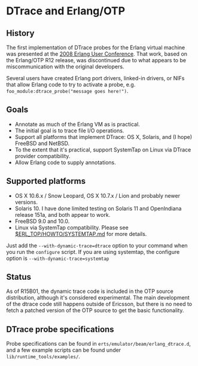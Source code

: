 <!--
%CopyrightBegin%

Copyright Ericsson AB 2023. All Rights Reserved.

Licensed under the Apache License, Version 2.0 (the "License");
you may not use this file except in compliance with the License.
You may obtain a copy of the License at

    http://www.apache.org/licenses/LICENSE-2.0

Unless required by applicable law or agreed to in writing, software
distributed under the License is distributed on an "AS IS" BASIS,
WITHOUT WARRANTIES OR CONDITIONS OF ANY KIND, either express or implied.
See the License for the specific language governing permissions and
limitations under the License.

%CopyrightEnd%
-->
# DTrace and Erlang/OTP

## History

The first implementation of DTrace probes for the Erlang virtual machine was
presented at the [2008 Erlang User Conference](https://erlang.org/euc/08/). That
work, based on the Erlang/OTP R12 release, was discontinued due to what appears
to be miscommunication with the original developers.

Several users have created Erlang port drivers, linked-in drivers, or NIFs that
allow Erlang code to try to activate a probe, e.g.
`foo_module:dtrace_probe("message goes here!")`.

## Goals

- Annotate as much of the Erlang VM as is practical.
- The initial goal is to trace file I/O operations.
- Support all platforms that implement DTrace: OS X, Solaris, and (I hope)
  FreeBSD and NetBSD.
- To the extent that it's practical, support SystemTap on Linux via DTrace
  provider compatibility.
- Allow Erlang code to supply annotations.

## Supported platforms

- OS X 10.6.x / Snow Leopard, OS X 10.7.x / Lion and probably newer versions.
- Solaris 10. I have done limited testing on Solaris 11 and OpenIndiana release
  151a, and both appear to work.
- FreeBSD 9.0 and 10.0.
- Linux via SystemTap compatibility. Please see
  [$ERL_TOP/HOWTO/SYSTEMTAP.md](systemtap.md) for more details.

Just add the `--with-dynamic-trace=dtrace` option to your command when you run
the `configure` script. If you are using systemtap, the configure option is
`--with-dynamic-trace=systemtap`

## Status

As of R15B01, the dynamic trace code is included in the OTP source distribution,
although it's considered experimental. The main development of the dtrace code
still happens outside of Ericsson, but there is no need to fetch a patched
version of the OTP source to get the basic functionality.

## DTrace probe specifications

Probe specifications can be found in `erts/emulator/beam/erlang_dtrace.d`, and a
few example scripts can be found under `lib/runtime_tools/examples/`.
